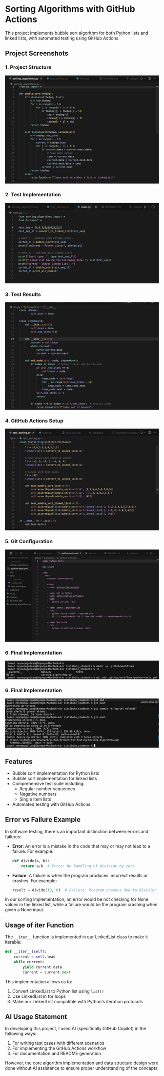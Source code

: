 # Sorting Algorithms with GitHub Actions

This project implements bubble sort algorithm for both Python lists and linked lists, with automated testing using GitHub Actions.

## Project Screenshots
### 1. Project Structure
![Project Structure](img/readme1.png)

### 2. Test Implementation
![Test Implementation](img/readme2.png)

### 3. Test Results
![Test Results](img/readme3.png)

### 4. GitHub Actions Setup
![GitHub Actions Setup](img/readme4.png)

### 5. Git Configuration
![Git Configuration](img/readme5.png)

### 6. Final Implementation
![Final Implementation](img/readme6.png)

### 6. Final Implementation
![Final Implementation](img/readme7.png)

## Features
- Bubble sort implementation for Python lists
- Bubble sort implementation for linked lists
- Comprehensive test suite including:
  - Regular number sequences
  - Negative numbers
  - Single item lists
- Automated testing with GitHub Actions

## Error vs Failure Example
In software testing, there's an important distinction between errors and failures:

- **Error**: An error is a mistake in the code that may or may not lead to a failure. For example:
  ```python
  def divide(a, b):
      return a/b  # Error: No handling of division by zero
  ```

- **Failure**: A failure is when the program produces incorrect results or crashes. For example:
  ```python
  result = divide(10, 0)  # Failure: Program crashes due to division by zero
  ```

In our sorting implementation, an error would be not checking for None values in the linked list, while a failure would be the program crashing when given a None input.

## Usage of __iter__ Function
The `__iter__` function is implemented in our LinkedList class to make it iterable:

```python
def __iter__(self):
    current = self.head
    while current:
        yield current.data
        current = current.next
```

This implementation allows us to:
1. Convert LinkedList to Python list using `list()`
2. Use LinkedList in for loops
3. Make our LinkedList compatible with Python's iteration protocols

## AI Usage Statement
In developing this project, I used AI (specifically GitHub Copilot) in the following ways:
1. For writing test cases with different scenarios
2. For implementing the GitHub Actions workflow
3. For documentation and README generation

However, the core algorithm implementation and data structure design were done without AI assistance to ensure proper understanding of the concepts.